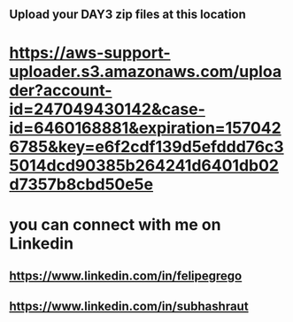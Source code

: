 ## Upload your DAY3 zip files at this location

# https://aws-support-uploader.s3.amazonaws.com/uploader?account-id=247049430142&case-id=6460168881&expiration=1570426785&key=e6f2cdf139d5efddd76c35014dcd90385b264241d6401db02d7357b8cbd50e5e


# you can connect with me on Linkedin 
  ## https://www.linkedin.com/in/felipegrego
  ## https://www.linkedin.com/in/subhashraut
